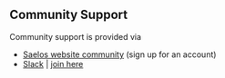 ## Community Support

Community support is provided via

* [Saelos website community](https://www.saelos.org/) (sign up for an account)
* [Slack](https://saelos.slack.com/) | [join here](https://join.slack.com/t/saelos/shared_invite/enQtMzQ3MTA2MTc4OTMzLWNlYjU1MGU2YmZhY2E4Y2Q0MmQyMjkwN2JmNjRiMjcyMGYyZjgwMGYxZGI4ZWMyOTA5MGUxNWI2Y2I5Y2U3YjU) 